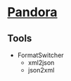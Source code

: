 # [Pandora](https://science.nasa.gov/saturn/moons/pandora/)

## Tools

- FormatSwitcher
    - xml2json
    - json2xml
